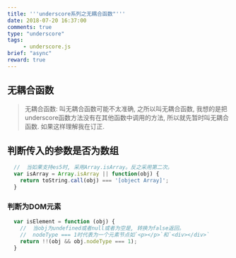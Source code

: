 ```yaml
---
title: '''underscore系列之无耦合函数"'''
date: 2018-07-20 16:37:00
comments: true
type: "underscore"
tags:
     - underscore.js
brief: "async"
reward: true
---
```

<!--more-->
##  无耦合函数
> 无耦合函数: 叫无耦合函数可能不太准确, 之所以叫无耦合函数, 我想的是把underscore函数方法没有在其他函数中调用的方法, 所以就先暂时叫无耦合函数. 如果这样理解我在订正.

##  判断传入的参数是否为数组
```js
  //  当如果支持es5时, 采用Array.isArray。反之采用第二次。
  var isArray = Array.isArray || function(obj) {
    return toString.call(obj) === '[object Array]';
  }
```
### 判断为DOM元素
```js
  var isElement = function (obj) {
    //  当obj为undefined或者null或者为空是, 转换为false返回。
    //  nodeType === 1时代表为一个元素节点如`<p></p>`和`<div></div>`
    return !!(obj && obj.nodeType === 1);
  }
```
